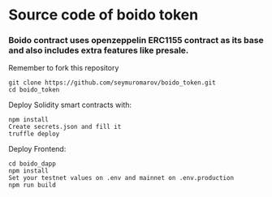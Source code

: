 # Source code of boido token
### Boido contract uses openzeppelin ERC1155 contract as its base and also includes extra features like presale.


Remember to fork this repository<br>
```
git clone https://github.com/seymuromarov/boido_token.git
cd boido_token
```

Deploy Solidity smart contracts with:
```
npm install
Create secrets.json and fill it
truffle deploy
```

Deploy Frontend:
```
cd boido_dapp
npm install
Set your testnet values on .env and mainnet on .env.production 
npm run build
```

